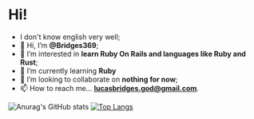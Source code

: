 # Hi!
- I don't know english very well;
- 👋 Hi, I’m <b>@Bridges369</b>;
- 👀 I’m interested in <b>learn Ruby On Rails and languages like Ruby and Rust</b>;
- 🌱 I’m currently learning <b>Ruby</b>
- 💞️ I’m looking to collaborate on <b>nothing for now</b>;
- 📫 How to reach me... <b>lucasbridges.god@gmail.com</b>.

![Anurag's GitHub stats](https://github-readme-stats.vercel.app/api?username=Bridges369&count_private=true&show_icons=true&theme=nord&bg_color=00000000&border_radius=5.0&cache_seconds=9000)
[![Top Langs](https://github-readme-stats.vercel.app/api/top-langs/?username=Bridges369&langs_count=4&theme=nord&bg_color=00000000&layout=compact&border_radius=5.0&cache_seconds=9000)](https://github.com/Bridges369)

<!--
## Languages
- Ruby
- PowerShell
- Minecraft Functions
- JSON
- HTML
- CSS
-->
<!---
Bridges369/Bridges369 is a ✨ special ✨ repository because its `README.md` (this file) appears on your GitHub profile.
You can click the Preview link to take a look at your changes.
--->
